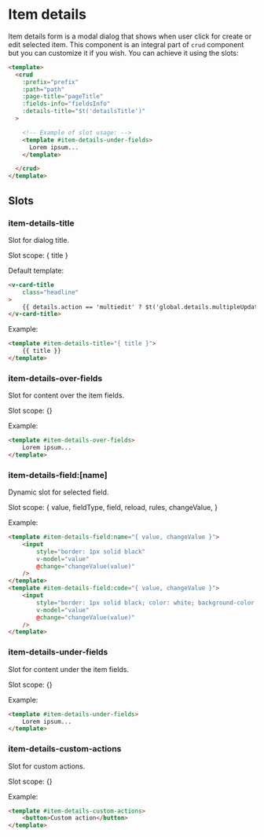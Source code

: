 # Item details

Item details form is a modal dialog that shows when user click for create or edit selected item. This component is an integral part of `crud` component but you can customize it if you wish. 
You can achieve it using the slots:

``` html
<template>
  <crud
    :prefix="prefix"
    :path="path"
    :page-title="pageTitle"
    :fields-info="fieldsInfo"
    :details-title="$t('detailsTitle')"
  >

    <!-- Example of slot usage: -->
    <template #item-details-under-fields>
      Lorem ipsum...
    </template>

  </crud>
</template>
```

## Slots

### **item-details-title**

Slot for dialog title.

Slot scope: { title }

Default template:

```html
<v-card-title
    class="headline"
>
    {{ details.action == 'multiedit' ? $t('global.details.multipleUpdateTitle') : title }}
</v-card-title>
```

Example:
```html
<template #item-details-title="{ title }">
    {{ title }}
</template>
```

### **item-details-over-fields**

Slot for content over the item fields.

Slot scope: {}

Example:
```html
<template #item-details-over-fields>
    Lorem ipsum...
</template>
```

### **item-details-field:[name]**

Dynamic slot for selected field.

Slot scope: {
    value,
    fieldType,
    field,
    reload,
    rules,
    changeValue,
}

Example:
```html
<template #item-details-field:name="{ value, changeValue }">
    <input
        style="border: 1px solid black"
        v-model="value"
        @change="changeValue(value)"
    />
</template>
<template #item-details-field:code="{ value, changeValue }">
    <input
        style="border: 1px solid black; color: white; background-color: red;"
        v-model="value"
        @change="changeValue(value)"
    />
</template>
```

### **item-details-under-fields**

Slot for content under the item fields.

Slot scope: {}

Example:
```html
<template #item-details-under-fields>
    Lorem ipsum...
</template>
```

### **item-details-custom-actions**

Slot for custom actions.

Slot scope: {}

Example:
```html
<template #item-details-custom-actions>
    <button>Custom action</button>
</template>
```